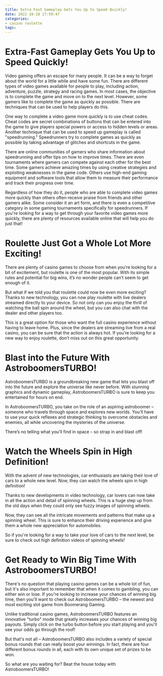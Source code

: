 ```yaml
---
title: Extra Fast Gameplay Gets You Up to Speed Quickly!
date: 2022-10-28 17:59:47
categories:
- casino roulette
tags:
---
```



#  Extra-Fast Gameplay Gets You Up to Speed Quickly!

Video gaming offers an escape for many people. It can be a way to forget about the world for a little while and have some fun. There are different types of video games available for people to play, including action, adventure, puzzle, strategy and racing games. In most cases, the objective is to complete the game and move on to the next level. However, some gamers like to complete the game as quickly as possible. There are techniques that can be used to help players do this.

One way to complete a video game more quickly is to use cheat codes. Cheat codes are secret combinations of buttons that can be entered into the game to give players special powers or access to hidden levels or areas. Another technique that can be used to speed up gameplay is called "speedrunning." Speedrunners try to complete games as quickly as possible by taking advantage of glitches and shortcuts in the game.

There are online communities of gamers who share information about speedrunning and offer tips on how to improve times. There are even tournaments where gamers can compete against each other for the best time. Some gamers achieve amazing times by using creative strategies and exploiting weaknesses in the game code. Others use high-end gaming equipment and software tools that allow them to measure their performance and track their progress over time.

Regardless of how they do it, people who are able to complete video games more quickly than others often receive praise from friends and other gamers alike. Some consider it an art form, and there is even a competitive category in some gaming tournaments specifically for speedrunners. If you're looking for a way to get through your favorite video games more quickly, there are plenty of resources available online that will help you do just that!

#  Roulette Just Got a Whole Lot More Exciting!

There are plenty of casino games to choose from when you’re looking for a bit of excitement, but roulette is one of the most popular. With its simple rules and potential for big wins, it’s no wonder people can’t seem to get enough of it.

But what if we told you that roulette could now be even more exciting? Thanks to new technology, you can now play roulette with live dealers streamed directly to your device. So not only can you enjoy the thrill of watching the ball spin around the wheel, but you can also chat with the dealer and other players too.

This is a great option for those who want the full casino experience without having to leave home. Plus, since the dealers are streaming live from a real casino, you can be sure that the action is always hot. If you’re looking for a new way to enjoy roulette, don’t miss out on this great opportunity.

#  Blast into the Future With AstroboomersTURBO!

AstroboomersTURBO is a groundbreaking new game that lets you blast off into the future and explore the universe like never before. With stunning graphics and dynamic gameplay, AstroboomersTURBO is sure to keep you entertained for hours on end.

In AstroboomersTURBO, you take on the role of an aspiring astroboomer – someone who travels through space and explores new worlds. You’ll have to use your quick reflexes and strategic thinking to overcome obstacles and enemies, all while uncovering the mysteries of the universe.

There’s no telling what you’ll find in space – so strap in and blast off!

#  Watch the Wheels Spin in High Definition!

With the advent of new technologies, car enthusiasts are taking their love of cars to a whole new level. Now, they can watch the wheels spin in high definition!

Thanks to new developments in video technology, car lovers can now take in all the action and detail of spinning wheels. This is a huge step up from the old days when they could only see fuzzy images of spinning wheels.

Now, they can see all the intricate movements and patterns that make up a spinning wheel. This is sure to enhance their driving experience and give them a whole new appreciation for automobiles.

So if you're looking for a way to take your love of cars to the next level, be sure to check out high definition videos of spinning wheels!

#  Get Ready to Win Big Time With AstroboomersTURBO!

There's no question that playing casino games can be a whole lot of fun, but it's also important to remember that when it comes to gambling, you can either win or lose. If you're looking to increase your chances of winning big time, then you'll want to check out AstroboomersTURBO – the newest and most exciting slot game from Boomerang Gaming.

Unlike traditional casino games, AstroboomersTURBO features an innovative "turbo" mode that greatly increases your chances of winning big payouts. Simply click on the turbo button before you start playing and you'll see your odds go through the roof!

But that's not all – AstroboomersTURBO also includes a variety of special bonus rounds that can really boost your winnings. In fact, there are four different bonus rounds in all, each with its own unique set of prizes to be won.

So what are you waiting for? Beat the house today with AstroboomersTURBO!